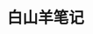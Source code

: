 ---
home: true
heroImage: /logo.png
actionText: 开始预览
actionLink: /javascript/util
title: 白山羊笔记
footer: MIT Licensed | Copyright © 2019-present 白山羊
---